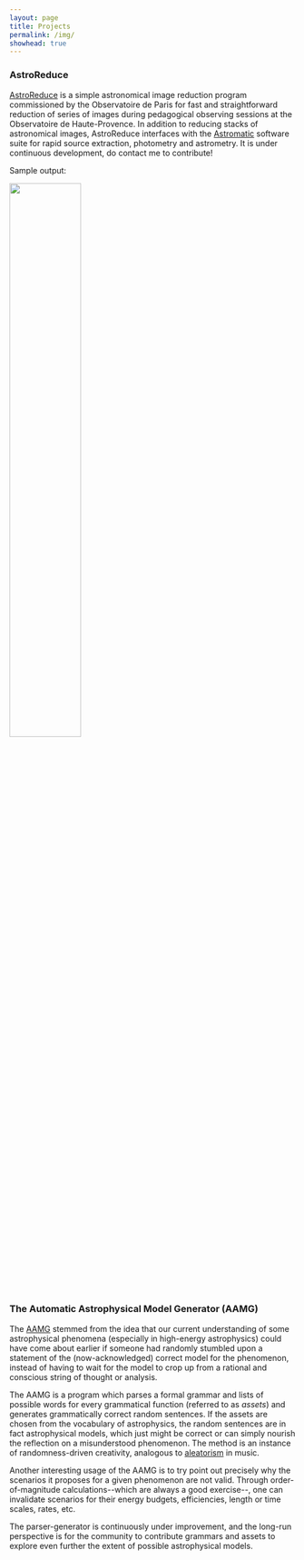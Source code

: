 ```yaml
---
layout: page
title: Projects
permalink: /img/
showhead: true
---
```


### AstroReduce

[AstroReduce](https://github.com/bandang0/astro_reduce) is a simple astronomical image reduction program commissioned by the Observatoire de Paris for fast and straightforward reduction of series of images during pedagogical observing sessions at the Observatoire de Haute-Provence. In addition to reducing stacks of astronomical images, AstroReduce interfaces with the [Astromatic](https://github.com/astromatic) software suite for rapid source extraction, photometry and astrometry. It is under continuous development, do contact me to contribute!

Sample output:

<p><i><img src="https://bandang0.github.io/rduqueonline/img/astro_reduce.png" width=50% height=auto/></i></p>

### The Automatic Astrophysical Model Generator (AAMG)

The [AAMG](https://github.com/bandang0/aamg) stemmed from the idea that our current understanding of some astrophysical phenomena (especially in high-energy astrophysics) could have come about earlier if someone had randomly stumbled upon a statement of the (now-acknowledged) correct model for the phenomenon, instead of having to wait for the model to crop up from a rational and conscious string of thought or analysis.

The AAMG is a program which parses a formal grammar and lists of possible words for every grammatical function (referred to as *assets*) and generates grammatically correct random sentences. If the assets are chosen from the vocabulary of astrophysics, the random sentences are in fact astrophysical models, which just might be correct or can simply nourish the reflection on a misunderstood phenomenon. The method is an instance of randomness-driven creativity, analogous to [aleatorism](https://en.wikipedia.org/wiki/Aleatoric_music) in music.

Another interesting usage of the AAMG is to try point out precisely why the scenarios it proposes for a given phenomenon are not valid. Through order-of-magnitude calculations--which are always a good exercise--, one can invalidate scenarios for their energy budgets, efficiencies, length or time scales, rates, etc.

The parser-generator is continuously under improvement, and the long-run perspective is for the community to contribute grammars and assets to explore even further the extent of possible astrophysical models.
